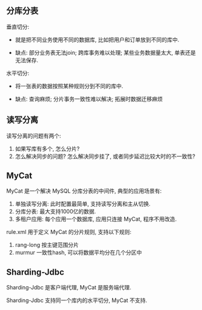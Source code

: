 ## 分库分表

垂直切分: 

- 就是把不同业务使用不同的数据库, 比如把用户和订单放到不同的库中.

- 缺点: 部分业务表无法join; 跨库事务难以处理; 某些业务数据量太大, 单表还是无法保存.

水平切分: 

- 将一张表的数据按照某种规则分到不同的库中.

- 缺点: 查询麻烦; 分片事务一致性难以解决; 拓展时数据迁移麻烦

## 读写分离

读写分离的问题有两个:

1. 如果写库有多个, 怎么分片?
2. 怎么解决同步的问题? 怎么解决同步挂了, 或者同步延迟比较大时的不一致性?

## MyCat

MyCat 是一个解决 MySQL 分库分表的中间件, 典型的应用场景有:

1. 单独读写分离: 此时配置最简单, 支持读写分离和主从切换.
2. 分库分表: 最大支持1000亿的数据.
3. 多租户应用: 每个应用一个数据库, 应用只连接 MyCat, 程序不用改造.

rule.xml 用于定义 MyCat 的分片规则, 支持以下规则:

1. rang-long 按主键范围分片
2. murmur 一致性hash, 可以将数据平均分在几个分区中

## Sharding-Jdbc

Sharding-Jdbc 是客户端代理, MyCat 是服务端代理. 

Sharding-Jdbc 支持同一个库内的水平切分, MyCat 不支持.
